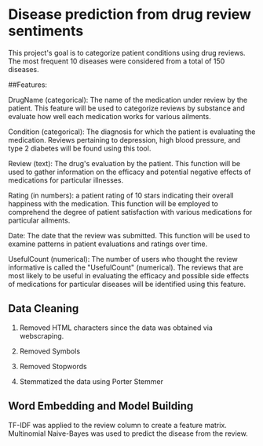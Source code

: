 
# Disease prediction from drug review sentiments

This project's goal is to categorize patient conditions using drug reviews. The most frequent 10 diseases were considered from a total of 150 diseases.

##Features:

DrugName (categorical): The name of the medication under review by the patient. This feature will be used to categorize reviews by substance and evaluate how well each medication works for various ailments.

Condition (categorical): The diagnosis for which the patient is evaluating the medication. Reviews pertaining to depression, high blood pressure, and type 2 diabetes will be found using this tool.

Review (text): The drug's evaluation by the patient. This function will be used to gather information on the efficacy and potential negative effects of medications for particular illnesses.

Rating (in numbers): a patient rating of 10 stars indicating their overall happiness with the medication. This function will be employed to comprehend the degree of patient satisfaction with various medications for particular ailments.

Date: The date that the review was submitted. This function will be used to examine patterns in patient evaluations and ratings over time.

UsefulCount (numerical): The number of users who thought the review informative is called the "UsefulCount" (numerical). The reviews that are most likely to be useful in evaluating the efficacy and possible side effects of medications for particular diseases will be identified using this feature.



## Data Cleaning


1. Removed HTML characters since the data was obtained via webscraping.

2. Removed Symbols

3. Removed Stopwords

4. Stemmatized the data using Porter Stemmer

## Word Embedding and Model Building

TF-IDF was applied to the review column to create a feature matrix. Multinomial Naive-Bayes was used to predict the disease from the review.
